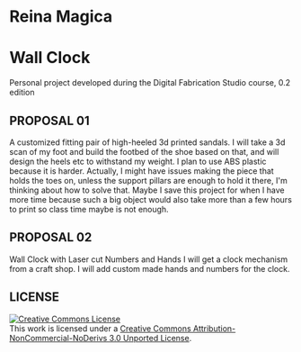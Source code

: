 # Reina Magica
# Wall Clock

Personal project developed during the Digital Fabrication Studio course, 0.2 edition

## PROPOSAL 01
A customized fitting pair of high-heeled 3d printed sandals.  I will take a 3d scan of my foot and build the footbed of the shoe based on that, and will design the heels etc to withstand my weight.  I plan to use ABS plastic because it is harder.
Actually, I might have issues making the piece that holds the toes on, unless the support pillars are enough to hold it there, I'm thinking about how to solve that.  Maybe I save this project for when I have more time because such a big object would also take more than a few hours to print so class time maybe is not enough.




## PROPOSAL 02
Wall Clock with Laser cut Numbers and Hands
I will get a clock mechanism from a craft shop.
I will add custom made hands and numbers for the clock.  

## LICENSE
<a rel="license" href="http://creativecommons.org/licenses/by-nc-nd/3.0/deed.en_US"><img alt="Creative Commons License" style="border-width:0" src="http://i.creativecommons.org/l/by-nc-nd/3.0/88x31.png" /></a><br />This work is licensed under a <a rel="license" href="http://creativecommons.org/licenses/by-nc-nd/3.0/deed.en_US">Creative Commons Attribution-NonCommercial-NoDerivs 3.0 Unported License</a>.
